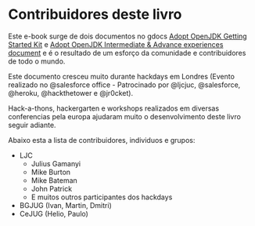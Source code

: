 # Contribuidores deste livro

Este e-book surge de dois documentos no gdocs [Adopt OpenJDK Getting Started Kit](http://bit.ly/17ovGUB) e [Adopt OpenJDK Intermediate & Advance experiences document](http://bit.ly/1ckphOl) e é o resultado de um esforço da comunidade e contribuidores de todo o mundo.

Este documento cresceu muito durante hackdays em Londres (Evento realizado no @salesforce office - Patrocinado por  @ljcjuc, @salesforce, @heroku, @hackthetower e @jr0cket).

Hack-a-thons, hackergarten e workshops realizados em diversas conferencias pela europa ajudaram muito o desenvolvimento deste livro seguir adiante.

Abaixo esta a lista de contribuidores, individuos e grupos:
- LJC 
    - Julius Gamanyi
    - Mike Burton
    - Mike Bateman
    - John Patrick
    - E muitos outros participantes dos hackdays
- BGJUG (Ivan, Martin, Dmitri)
- CeJUG (Helio, Paulo)